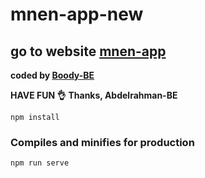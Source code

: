 # mnen-app-new

## go to website [mnen-app](https://mnen-app.herokuapp.com/)

<b>coded by [Boody-BE](https://github.com/Boody2004/mnen-app-new)</b>

**HAVE FUN 👌**
**Thanks, Abdelrahman-BE**

```
npm install
```

### Compiles and minifies for production

```
npm run serve
```
